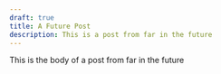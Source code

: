 ```yaml
---
draft: true
title: A Future Post
description: This is a post from far in the future
---
```


This is the body of a post from far in the future
